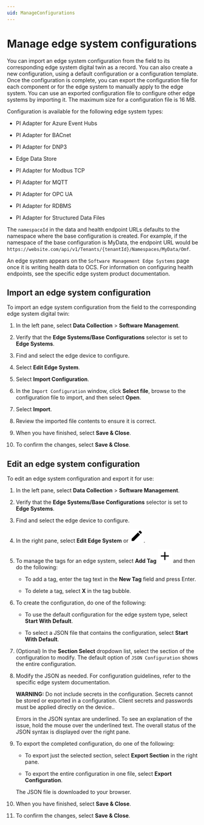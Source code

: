 ```yaml
---
uid: ManageConfigurations
---
```


# Manage edge system configurations

You can import an edge system configuration from the field to its corresponding edge system digital twin as a record. You can also create a new configuration, using a default configuration or a configuration template. Once the configuration is complete, you can export the configuration file for each component or for the edge system to manually apply to the edge system. You can use an exported configuration file to configure other edge systems by importing it. The maximum size for a configuration file is 16 MB.

Configuration is available for the following edge system types:

 - PI Adapter for Azure Event Hubs
 
 - PI Adapter for BACnet 

 - PI Adapter for DNP3

 - Edge Data Store

 - PI Adapter for Modbus TCP
 
 - PI Adapter for MQTT

 - PI Adapter for OPC UA

 - PI Adapter for RDBMS

 - PI Adapter for Structured Data Files

The `namespaceId` in the data and health endpoint URLs defaults to the namespace where the base configuration is created. For example, if the namespace of the base configuration is MyData, the endpoint URL would be `https://website.com/api/v1/Tenants/{tenantId}/Namespaces/MyData/Omf`.

An edge system appears on the `Software Management Edge Systems` page once it is writing health data to OCS. For information on configuring health endpoints, see the specific edge system product documentation.

## Import an edge system configuration

To import an edge system configuration from the field to the corresponding edge system digital twin:

1. In the left pane, select **Data Collection** > **Software Management**.

1. Verify that the **Edge Systems/Base Configurations** selector is set to **Edge Systems**.

1. Find and select the edge device to configure.

1. Select **Edit Edge System**.

1. Select **Import Configuration**.

1. In the `Import Configuration` window, click **Select file**, browse to the configuration file to import, and then select **Open**.

1. Select **Import**.

1. Review the imported file contents to ensure it is correct.

1. When you have finished, select **Save & Close**.

1. To confirm the changes, select **Save & Close**. 

## Edit an edge system configuration

To edit an edge system configuration and export it for use:

1. In the left pane, select **Data Collection** > **Software Management**.

1. Verify that the **Edge Systems/Base Configurations** selector is set to **Edge Systems**.

1. Find and select the edge device to configure.

1. In the right pane, select **Edit Edge System** or ![Edit](../../../_icons/default/pencil.svg).

1. To manage the tags for an edge system, select **Add Tag** ![Add Tag](../../../_icons/default/plus.svg) and then do the following:

   - To add a tag, enter the tag text in the **New Tag** field and press Enter.

   - To delete a tag, select **X** in the tag bubble.

1. To create the configuration, do one of the following:

   - To use the default configuration for the edge system type, select **Start With Default**. 
 
   - To select a JSON file that contains the configuration, select **Start With Default**. 

1. (Optional) In the **Section Select** dropdown list, select the section of the configuration to modify. The default option of `JSON Configuration` shows the entire configuration.

1. Modify the JSON as needed. For configuration guidelines, refer to the specific edge system documentation. 

   **WARNING:** Do not include secrets in the configuration. Secrets cannot be stored or exported in a configuration. Client secrets and passwords must be applied directly on the device..

   Errors in the JSON syntax are underlined. To see an explanation of the issue, hold the mouse over the underlined text. The overall status of the JSON syntax is displayed over the right pane.  

1. To export the completed configuration, do one of the following:

   - To export just the selected section, select **Export Section** in the right pane.  

   - To export the entire configuration in one file, select **Export Configuration**.

   The JSON file is downloaded to your browser.

1. When you have finished, select **Save & Close**.

1. To confirm the changes, select **Save & Close**.  
